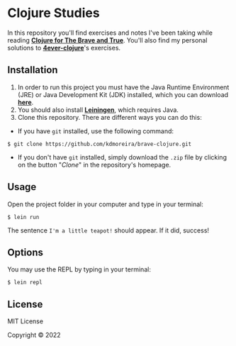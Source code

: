# Clojure Studies

In this repository you'll find exercises and notes I've been taking while reading [**Clojure for The Brave and True**](https://www.braveclojure.com). You'll also find my personal solutions to [**4ever-clojure**](https://4clojure.oxal.org)'s exercises.

## Installation

1. In order to run this project you must have the Java Runtime Environment (JRE) or Java Development Kit (JDK) installed, which you can download [**here**](https://www.oracle.com/java/technologies/downloads/).
2. You should also install [**Leiningen**](https://leiningen.org/), which requires Java.
3. Clone this repository. There are different ways you can do this:

 - If you have `git` installed, use the following command:
```
$ git clone https://github.com/kdmoreira/brave-clojure.git
```
 - If you don't have `git` installed, simply download the `.zip` file by clicking on the button "*Clone*" in the repository's homepage.

## Usage

Open the project folder in your computer and type in your terminal:

    $ lein run

The sentence `I'm a little teapot!` should appear. If it did, success!

## Options

You may use the REPL by typing in your terminal:

    $ lein repl

## License

MIT License

Copyright © 2022
